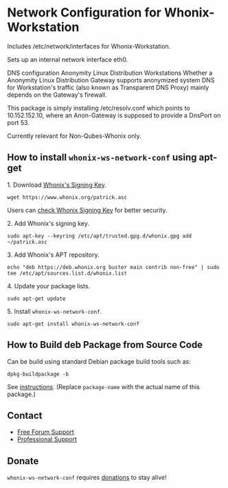 # Network Configuration for Whonix-Workstation #

Includes /etc/network/interfaces for Whonix-Workstation.

Sets up an internal network interface eth0.

DNS configuration Anonymity Linux Distribution Workstations
Whether a Anonymity Linux Distribution Gateway supports anonymized system DNS
for Workstation's traffic (also known as Transparent DNS Proxy) mainly depends
on the Gateway's firewall.

This package is simply installing /etc/resolv.conf which points to
10.152.152.10, where an Anon-Gateway is supposed to provide a DnsPort on port
53.

Currently relevant for Non-Qubes-Whonix only.
## How to install `whonix-ws-network-conf` using apt-get ##

1\. Download [Whonix's Signing Key]().

```
wget https://www.whonix.org/patrick.asc
```

Users can [check Whonix Signing Key](https://www.whonix.org/wiki/Whonix_Signing_Key) for better security.

2\. Add Whonix's signing key.

```
sudo apt-key --keyring /etc/apt/trusted.gpg.d/whonix.gpg add ~/patrick.asc
```

3\. Add Whonix's APT repository.

```
echo "deb https://deb.whonix.org buster main contrib non-free" | sudo tee /etc/apt/sources.list.d/whonix.list
```

4\. Update your package lists.

```
sudo apt-get update
```

5\. Install `whonix-ws-network-conf`.

```
sudo apt-get install whonix-ws-network-conf
```

## How to Build deb Package from Source Code ##

Can be build using standard Debian package build tools such as:

```
dpkg-buildpackage -b
```

See [instructions](https://www.whonix.org/wiki/Dev/Build_Documentation/whonix-ws-network-conf). (Replace `package-name` with the actual name of this package.)

## Contact ##

* [Free Forum Support](https://forums.whonix.org)
* [Professional Support](https://www.whonix.org/wiki/Professional_Support)

## Donate ##

`whonix-ws-network-conf` requires [donations](https://www.whonix.org/wiki/Donate) to stay alive!
